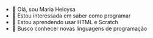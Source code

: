 - 👋 Olá, sou Maria Heloysa
- 👀 Estou interessada em saber como programar
- 🌱 Estou aprendendo usar HTML e Scratch
- 💞️ Busco conhecer novas linguagens de programação

